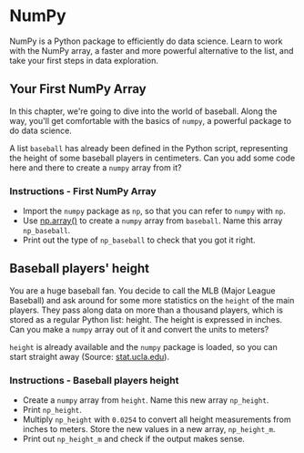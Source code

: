 # NumPy

NumPy is a Python package to efficiently do data science. Learn to work with the NumPy array, a faster and more powerful alternative to the list, and take your first steps in data exploration.

## Your First NumPy Array

In this chapter, we're going to dive into the world of baseball. Along the way, you'll get comfortable with the basics of `numpy`, a powerful package to do data science.

A list `baseball` has already been defined in the Python script, representing the height of some baseball players in centimeters. Can you add some code here and there to create a `numpy` array from it?

### Instructions - First NumPy Array

- Import the `numpy` package as `np`, so that you can refer to `numpy` with `np`.
- Use [np.array()](http://docs.scipy.org/doc/numpy-1.10.0/glossary.html#term-array) to create a `numpy` array from `baseball`. Name this array `np_baseball`.
- Print out the type of `np_baseball` to check that you got it right.

## Baseball players' height

You are a huge baseball fan. You decide to call the MLB (Major League Baseball) and ask around for some more statistics on the `height` of the main players. They pass along data on more than a thousand players, which is stored as a regular Python list: height. The height is expressed in inches. Can you make a `numpy` array out of it and convert the units to meters?

`height` is already available and the `numpy` package is loaded, so you can start straight away (Source: [stat.ucla.edu](http://wiki.stat.ucla.edu/socr/index.php/SOCR_Data_MLB_HeightsWeights)).

### Instructions - Baseball players height

- Create a `numpy` array from `height`. Name this new array `np_height`.
- Print `np_height`.
- Multiply `np_height` with `0.0254` to convert all height measurements from inches to meters. Store the new values in a new array, `np_height_m`.
- Print out `np_height_m` and check if the output makes sense.
